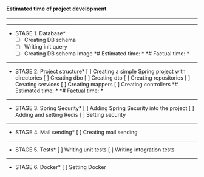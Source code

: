 #### Estimated time of project development
---
---
* STAGE 1. Database*
    - [ ] Creating DB schema
    - [ ] Writing init query
    - [ ] Creating DB schema image
    *# Estimated time: *
    *# Factual time: *
---    
* STAGE 2. Project structure*
    [ ] Creating a simple Spring project with directories
    [ ] Creating dbo
    [ ] Creating dto
    [ ] Creating repositories
    [ ] Creating services
    [ ] Creating mappers
    [ ] Creating controllers
    *# Estimated time: *
    *# Factual time: *
---
* STAGE 3. Spring Security*
    [ ] Adding Spring Security into the project
    [ ] Adding and setting Redis
    [ ] Setting security
---
* STAGE 4. Mail sending*
    [ ] Creating mail sending
---
* STAGE 5. Tests*
    [ ] Writing unit tests
    [ ] Writing integration tests
---
* STAGE 6. Docker*
    [ ] Setting Docker




